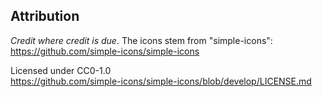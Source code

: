 ## Attribution
*Credit where credit is due*.
The icons stem from "simple-icons":<br>
https://github.com/simple-icons/simple-icons

Licensed under CC0-1.0<br>
https://github.com/simple-icons/simple-icons/blob/develop/LICENSE.md
